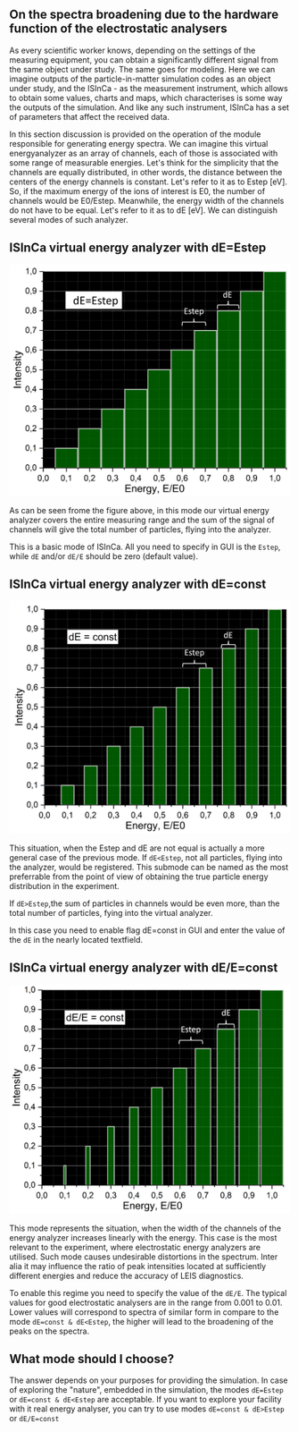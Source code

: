 ## On the spectra broadening due to the hardware function of the electrostatic analysers

As every scientific worker knows, depending on the settings of the measuring equipment, 
you can obtain a significantly different signal from the same object under study.
The same goes for modeling. Here we can imagine outputs of the particle-in-matter simulation 
codes as an object under study, and the ISInCa - as the measurement instrument, which allows
to obtain some values, charts and maps, which characterises is some way the outputs of the simulation.
And like any such instrument, ISInCa has a set of parameters that affect the received data.

In this section discussion is provided on the operation of the module responsible for 
generating energy spectra. We can imagine this virtual energyanalyzer as an array of channels,
each of those is associated with some range of measurable energies. Let's think for the 
simplicity that the channels are equally distributed, in other words, the distance between 
the centers of the energy channels is constant. Let's refer to it as to Estep [eV].
So, if the maximum energy of the ions of interest is E0, the number of channels would be E0/Estep.
Meanwhile, the energy width of the channels do not have to be equal.  Let's refer to it as to dE [eV].
We can distinguish several modes of such analyzer.

## ISInCa virtual energy analyzer with dE=Estep

![dE=Estep](https://github.com/mauveferret/ISInCa/blob/master/docs/pics/dE=Estep.png?raw=true)


As can be seen frome the figure above, in this mode our virtual energy analyzer
covers the entire measuring range and the sum of the signal of channels will give the total number
of particles, flying into the analyzer.

This is a basic mode of ISInCa. All you need to specify in GUI
is the `Estep`, while `dE` and/or `dE/E` should be zero (default value).

## ISInCa virtual energy analyzer with dE=const

![dE=const](https://github.com/mauveferret/ISInCa/blob/master/docs/pics/dE=const.png?raw=true)

This situation, when the Estep and dE are not equal is actually a more general case of the previous mode.
If `dE<Estep`,  not all particles, flying into the analyzer, would be registered. This submode can be named
as the most preferrable from the point of view of obtaining the true particle energy distribution in the experiment.

If `dE>Estep`,the sum of particles in channels would be even more, than the total number of particles, fying
into the virtual analyzer. 

In this case you need to enable flag dE=const in GUI and enter the value of the `dE` in the nearly located textfield.

## ISInCa virtual energy analyzer with dE/E=const

![dE/E=const](https://github.com/mauveferret/ISInCa/blob/master/docs/pics/dEtoE=const.png?raw=true)

This mode represents the situation, when the width of the channels of the energy analyzer increases linearly with the
energy. This case is the most relevant to the experiment, where electrostatic energy analyzers are utilised. Such mode
causes undesirable distortions in the spectrum. Inter alia it may influence the ratio of peak intensities located at 
sufficiently different  energies and reduce the accuracy of LEIS diagnostics. 

To enable this regime you need to specify the value of the `dE/E`. The typical values for good electrostatic analysers
are in the range from 0.001 to 0.01. Lower values will correspond to spectra of similar form in compare to the mode
`dE=const & dE<Estep`, the higher will lead to the broadening of the peaks on the spectra.


## What mode should I choose?

The answer depends on your purposes for providing the simulation. In case of exploring the "nature", embedded in the 
simulation, the  modes  `dE=Estep` or `dE=const & dE<Estep` are acceptable. 
If you want to explore your facility with it real energy analyser, you can try to use modes `dE=const & dE>Estep` or
`dE/E=const`